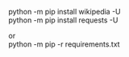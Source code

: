 python -m pip install wikipedia -U </br>
python -m pip install requests -U </br>

or </br>
python -m pip -r requirements.txt </br>
